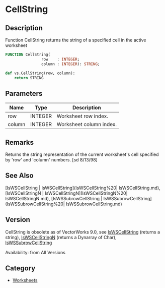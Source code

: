 # CellString

## Description
Function CellString returns the string of a specified cell in the active worksheet

```pascal
FUNCTION CellString(
				row    : INTEGER;
				column : INTEGER): STRING;
```

```python
def vs.CellString(row, column):
    return STRING
```

## Parameters
|Name|Type|Description|
|---|---|---|
|row|INTEGER|Worksheet row index.|
|column|INTEGER|Worksheet column index.|

## Remarks
Returns the string representation of the current worksheet's cell specified by 'row' and 'column' numbers. [sd 8/13/98]

## See Also
[IsWSCellString | IsWSCellString](IsWSCellString%20| IsWSCellString.md),  [IsWSCellStringN | IsWSCellStringN](IsWSCellStringN%20| IsWSCellStringN.md), [IsWSSubrowCellString | IsWSSubrowCellString](IsWSSubrowCellString%20| IsWSSubrowCellString.md)

## Version
CellString is obsolete as of VectorWorks 9.0, see [IsWSCellString](IsWSCellString.md) (returns a string),  [IsWSCellStringN](IsWSCellStringN.md) (returns a Dynarray of Char), [IsWSSubrowCellString](IsWSSubrowCellString.md)

Availability: from All Versions

## Category
* [Worksheets](../Categories/Worksheets.md)
